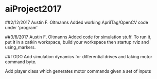 # aiProject2017
##2/12/2017 Austin F. Oltmanns
Added working AprilTag/OpenCV code under 'program'

##3/8/2017 Austin F. Oltmanns
Added code for simulation stuff. To run it, put it in a catkin workspace, build your workspace then startup rviz and using_markers.

##TODO
Add simulation dynamics for differential drives and taking motor command byte.

Add player class which generates motor commands given a set of inputs
